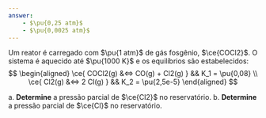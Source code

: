 ```yaml
---
answer:
    - $\pu{0,25 atm}$
    - $\pu{0,0025 atm}$
---
```


Um reator é carregado com $\pu{1 atm}$ de gás fosgênio, $\ce{COCl2}$. O sistema é aquecido até $\pu{1000 K}$ e os equilíbrios são estabelecidos:
$$
\begin{aligned}
    \ce{ COCl2(g) &<=> CO(g) + Cl2(g) } && K_1 = \pu{0,08} \\
    \ce{ Cl2(g) &<=> 2 Cl(g) } && K_2 = \pu{2,5e-5}
\end{aligned}
$$

a. **Determine** a pressão parcial de $\ce{Cl2}$ no reservatório.
b. **Determine** a pressão parcial de $\ce{Cl}$ no reservatório.
